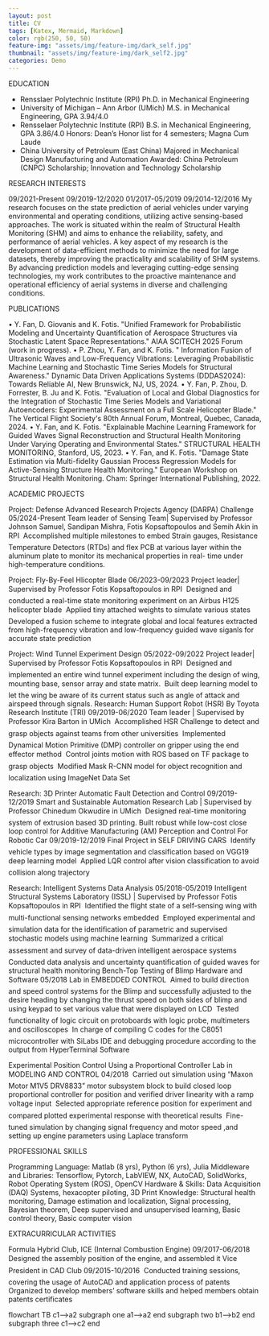 ```yaml
---
layout: post
title: CV
tags: [Katex, Mermaid, Markdown]
color: rgb(250, 50, 50)
feature-img: "assets/img/feature-img/dark_self.jpg"
thumbnail: "assets/img/feature-img/dark_self2.jpg"
categories: Demo
---
```


EDUCATION

* Rensslaer Polytechnic Institute (RPI)
    Ph.D. in Mechanical Engineering
* University of Michigan – Ann Arbor (UMich)
    M.S. in Mechanical Engineering, GPA 3.94/4.0
* Rensselaer Polytechnic Institute (RPI)
    B.S. in Mechanical Engineering, GPA 3.86/4.0
    Honors: Dean’s Honor list for 4 semesters; Magna Cum Laude
* China University of Petroleum (East China)
    Majored in Mechanical Design Manufacturing and Automation
    Awarded: China Petroleum (CNPC) Scholarship; Innovation and Technology Scholarship

RESEARCH INTERESTS

09/2021-Present 09/2019-12/2020 01/2017-05/2019
09/2014-12/2016
My research focuses on the state prediction of aerial vehicles under varying environmental and operating conditions, utilizing active sensing-based approaches. The work is situated within the realm of Structural Health Monitoring (SHM) and aims to enhance the reliability, safety, and performance of aerial vehicles. A key aspect of my research is the development of data-efficient methods to minimize the need for large datasets, thereby improving the practicality and scalability of SHM systems. By advancing prediction models and leveraging cutting-edge sensing technologies, my work contributes to the proactive maintenance and operational efficiency of aerial systems in diverse and challenging conditions.

PUBLICATIONS

• Y. Fan, D. Giovanis and K. Fotis. "Unified Framework for Probabilistic Modeling and Uncertainty
Quantification of Aerospace Structures via Stochastic Latent Space Representations." AIAA SCITECH 2025 Forum (work in progress).
• P. Zhou, Y. Fan, and K. Fotis. " Information Fusion of Ultrasonic Waves and Low-Frequency Vibrations: Leveraging Probabilistic Machine Learning and Stochastic Time Series Models for Structural Awareness." Dynamic Data Driven Applications Systems (DDDAS2024): Towards Reliable AI, New Brunswick, NJ, US, 2024.
• Y. Fan, P. Zhou, D. Forrester, B. Ju and K. Fotis. "Evaluation of Local and Global Diagnostics for the Integration of Stochastic Time Series Models and Variational Autoencoders: Experimental Assessment on a Full Scale Helicopter Blade." The Vertical Flight Society's 80th Annual Forum, Montreal, Quebec, Canada, 2024.
• Y. Fan, and K. Fotis. "Explainable Machine Learning Framework for Guided Waves Signal Reconstruction and Structural Health Monitoring Under Varying Operating and Environmental States." STRUCTURAL HEALTH MONITORING, Stanford, US, 2023.
• Y. Fan, and K. Fotis. "Damage State Estimation via Multi-fidelity Gaussian Process Regression Models for Active-Sensing Structure Health Monitoring." European Workshop on Structural Health Monitoring. Cham: Springer International Publishing, 2022.

ACADEMIC PROJECTS

Project: Defense Advanced Research Projects Agency (DARPA) Challenge 05/2024-Present Team leader of Sensing Team| Supervised by Professor Johnson Samuel, Sandipan Mishra, Fotis Kopsaftopoulos and Semih Akin in RPI
 Accomplished multiple milestones to embed Strain gauges, Resistance Temperature Detectors (RTDs)
and flex PCB at various layer within the aluminum plate to monitor its mechanical properties in real- time under high-temperature conditions.

Project: Fly-By-Feel Hlicopter Blade 06/2023-09/2023 Project leader| Supervised by Professor Fotis Kopsaftopoulos in RPI
 Designed and conducted a real-time state monitoring experiment on an Airbus H125 helicopter blade
 Applied tiny attached weights to simulate various states
 Developed a fusion scheme to integrate global and local features extracted from high-frequency vibration and low-frequency guided wave siganls for accurate state prediction

Project: Wind Tunnel Experiment Design 05/2022-09/2022 Project leader| Supervised by Professor Fotis Kopsaftopoulos in RPI
 Designed and implemented an entire wind tunnel experiment including the design of wing, mounting
base, sensor array and state matrix.
 Built deep learning model to let the wing be aware of its current status such as angle of attack and
airspeed through signals.
Research: Human Support Robot (HSR) By Toyota Research Institute (TRI) 09/2019-06/2020 Team leader | Supervised by Professor Kira Barton in UMich
 Accomplished HSR Challenge to detect and grasp objects against teams from other universities
 Implemented Dynamical Motion Primitive (DMP) controller on gripper using the end effector method
 Control joints motion with ROS based on TF package to grasp objects
 Modified Mask R-CNN model for object recognition and localization using ImageNet Data Set

Research: 3D Printer Automatic Fault Detection and Control 09/2019- 12/2019
Smart and Sustainable Automation Research Lab | Supervised by Professor Chinedum Okwudire in UMich  Designed real-time monitoring system of extrusion based 3D printing. Built robust while low-cost close
loop control for Additive Manufacturing (AM)
Perception and Control For Robotic Car 09/2019-12/2019 Final Project in SELF DRIVING CARS
 Identify vehicle types by image segmentation and classification based on VGG19 deep learning model
 Applied LQR control after vision classification to avoid collision along trajectory

Research: Intelligent Systems Data Analysis 05/2018-05/2019 Intelligent Structural Systems Laboratory (ISSL) | Supervised by Professor Fotis Kopsaftopoulos in RPI
 Identified the flight state of a self-sensing wing with multi-functional sensing networks embedded
 Employed experimental and simulation data for the identification of parametric and supervised
stochastic models using machine learning
 Summarized a critical assessment and survey of data-driven intelligent aerospace systems
 Conducted data analysis and uncertainty quantification of guided waves for structural health monitoring
Bench-Top Testing of Blimp Hardware and Software 05/2018 Lab in EMBEDDED CONTROL
 Aimed to build direction and speed control systems for the Blimp and successfully adjusted to the desire
heading by changing the thrust speed on both sides of blimp and using keypad to set various value that
were displayed on LCD
 Tested functionality of logic circuit on protoboards with logic probe, multimeters and oscilloscopes
 In charge of compiling C codes for the C8051 microcontroller with SiLabs IDE and debugging
procedure according to the output from HyperTerminal Software

Experimental Position Control Using a Proportional Controller
Lab in MODELING AND CONTROL 04/2018
 Carried out simulation using “Maxon Motor M1V5 DRV8833” motor subsystem block to build closed
loop proportional controller for position and verified driver linearity with a ramp voltage input
 Selected appropriate reference position for experiment and compared plotted experimental response
with theoretical results
 Fine-tuned simulation by changing signal frequency and motor speed ,and setting up engine parameters
using Laplace transform

PROFESSIONAL SKILLS

Programming Language: Matlab (8 yrs), Python (6 yrs), Julia
Middleware and Libraries: Tensorflow, Pytorch, LabVIEW, NX, AutoCAD, SolidWorks, Robot Operating System (ROS), OpenCV
Hardware & Skills: Data Acquisition (DAQ) Systems, hexacopter piloting, 3D Print
Knowledge: Structural health monitoring, Damage estimation and localization, Signal processing, Bayesian theorem, Deep supervised and unsupervised learning, Basic control theory, Basic computer vision

EXTRACURRICULAR ACTIVITIES

Formula Hybrid Club, ICE (Internal Combustion Engine) 09/2017-06/2018  Designed the assembly position of the engine, and assembled it
Vice President in CAD Club 09/2015-10/2016  Conducted training sessions, covering the usage of AutoCAD and application process of patents
Organized to develop members’ software skills and helped members obtain patents certificates
<!-- signal-based state estimation on Structural Healthy Monitoring (SHM). -->
<!-- More colors with less light. Click the **half-moon** most top-right button to turn the lights ON/OFF.
Here is a bit of everything, so you can check how the theme look, have fun! 👌 -->


<!-- # Headers
## Level 2
### Level 3
#### Level 4
##### Level 5
###### Level 6

# [Headers with links](http://localhost)
## [Level 2](http://localhost)
### [Level 3](http://localhost)
#### [Level 4](http://localhost)
##### [Level 5](http://localhost)
###### [Level 6](http://localhost)

## Code highlight
Mode specific code highlighting themes. [Kramdown](https://kramdown.gettalong.org/) which is responsible for the color highlighting may be more limited than your IDE.

```python
#!/usr/bin/env python
"""
Test file for syntax
"""
# TODO: Use dark mode
from sys import os

def foo(bar):
    try:
        print(bar)
    except NameError:
        print("Variable bar is not defined")


class Bar(object):
    def __init__(self):
        foo(1)
        self.octal = '\04'
        self.text = """Example \t\n"""

    def __exit__(self, *args):
        print('exit\u1111\xFF')
        pass

    @staticmethod
    def example():
        assert (1.0 and 2L) or True
        return { "example": [(1,), (r'raw', u'unicode')]}
```

## Tables

| hex | dec | oct |
| -   | -   | -   |
| 0   | 0   | 0   |
| 5   | 5   | 5   |
| A   | 10  | 12  |
| F   | 16  | 20  |
| F5  | 21  | 25  |

## KaTeX

Some KaTeX diagrams to check in dark mode:

$$
\begin{CD}
A @>a>> B \\
@VbVV @AAcA \\
C @= D
\end{CD}
$$

$$\utilde{AB}$$

## Mermaid -->

<div class="mermaid">
flowchart TB
    c1-->a2
    subgraph one
    a1-->a2
    end
    subgraph two
    b1-->b2
    end
    subgraph three
    c1-->c2
    end
</div>
